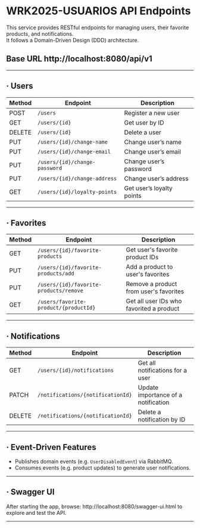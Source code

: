# WRK2025-USUARIOS API Endpoints

This service provides RESTful endpoints for managing users, their favorite products, and notifications.  
It follows a Domain-Driven Design (DDD) architecture.
## Base URL http://localhost:8080/api/v1

---

## · Users

| Method | Endpoint                         | Description                      |
|--------|----------------------------------|----------------------------------|
| POST   | `/users`                         | Register a new user              |
| GET    | `/users/{id}`                    | Get user by ID                   |
| DELETE | `/users/{id}`                    | Delete a user                    |
| PUT    | `/users/{id}/change-name`        | Change user’s name               |
| PUT    | `/users/{id}/change-email`       | Change user’s email              |
| PUT    | `/users/{id}/change-password`    | Change user’s password           |
| PUT    | `/users/{id}/change-address`     | Change user’s address            |
| GET    | `/users/{id}/loyalty-points`     | Get user’s loyalty points        |

---

## · Favorites

| Method | Endpoint                                      | Description                              |
|--------|-----------------------------------------------|------------------------------------------|
| GET    | `/users/{id}/favorite-products`               | Get user's favorite product IDs          |
| PUT    | `/users/{id}/favorite-products/add`           | Add a product to user's favorites        |
| PUT    | `/users/{id}/favorite-products/remove`        | Remove a product from user's favorites   |
| GET    | `/users/favorite-product/{productId}`         | Get all user IDs who favorited a product |

---

## · Notifications

| Method | Endpoint                                           | Description                            |
|--------|----------------------------------------------------|----------------------------------------|
| GET    | `/users/{id}/notifications`                        | Get all notifications for a user       |
| PATCH  | `/notifications/{notificationId}`                  | Update importance of a notification    |
| DELETE | `/notifications/{notificationId}`                  | Delete a notification by ID            |

---

## · Event-Driven Features

- Publishes domain events (e.g. `UserDisabledEvent`) via RabbitMQ.
- Consumes events (e.g. product updates) to generate user notifications.

---
## · Swagger UI

After starting the app, browse:
http://localhost:8080/swagger-ui.html
to explore and test the API.

---
